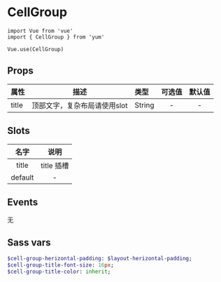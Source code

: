 # CellGroup

```JS
import Vue from 'vue'
import { CellGroup } from 'yum'

Vue.use(CellGroup)
```

## Props

| 属性 | 描述 | 类型 | 可选值 | 默认值 |
| - | :-: | :- | :-: | :-: |
| title | 顶部文字，复杂布局请使用slot | String | - | - |

## Slots

| 名字 | 说明 |
| :-: | :-: |
| title | title 插槽 |
| default | - |

## Events

无

## Sass vars

```sass
$cell-group-herizontal-padding: $layout-herizontal-padding;
$cell-group-title-font-size: 16px;
$cell-group-title-color: inherit;
```